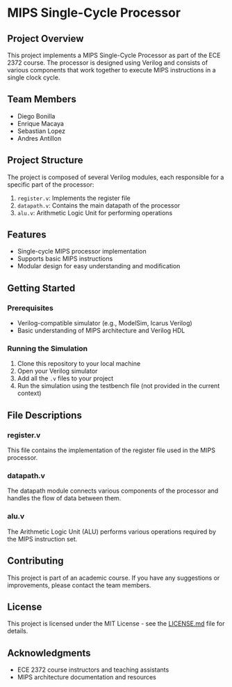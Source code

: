# MIPS Single-Cycle Processor

## Project Overview

This project implements a MIPS Single-Cycle Processor as part of the ECE 2372 course. The processor is designed using Verilog and consists of various components that work together to execute MIPS instructions in a single clock cycle.

## Team Members

- Diego Bonilla
- Enrique Macaya
- Sebastian Lopez
- Andres Antillon

## Project Structure

The project is composed of several Verilog modules, each responsible for a specific part of the processor:

1. `register.v`: Implements the register file
2. `datapath.v`: Contains the main datapath of the processor
3. `alu.v`: Arithmetic Logic Unit for performing operations

## Features

- Single-cycle MIPS processor implementation
- Supports basic MIPS instructions
- Modular design for easy understanding and modification

## Getting Started

### Prerequisites

- Verilog-compatible simulator (e.g., ModelSim, Icarus Verilog)
- Basic understanding of MIPS architecture and Verilog HDL

### Running the Simulation

1. Clone this repository to your local machine
2. Open your Verilog simulator
3. Add all the `.v` files to your project
4. Run the simulation using the testbench file (not provided in the current context)

## File Descriptions

### register.v

This file contains the implementation of the register file used in the MIPS processor.

### datapath.v

The datapath module connects various components of the processor and handles the flow of data between them.

### alu.v

The Arithmetic Logic Unit (ALU) performs various operations required by the MIPS instruction set.

## Contributing

This project is part of an academic course. If you have any suggestions or improvements, please contact the team members.

## License

This project is licensed under the MIT License - see the [LICENSE.md](LICENSE.md) file for details.

## Acknowledgments

- ECE 2372 course instructors and teaching assistants
- MIPS architecture documentation and resources


